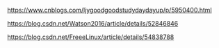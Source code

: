 https://www.cnblogs.com/ljygoodgoodstudydaydayup/p/5950400.html



https://blog.csdn.net/Watson2016/article/details/52846846

https://blog.csdn.net/FreeeLinux/article/details/54838788